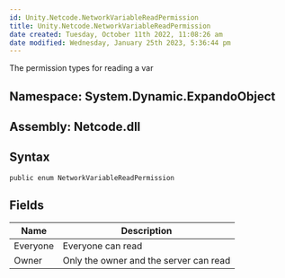```yaml
---
id: Unity.Netcode.NetworkVariableReadPermission
title: Unity.Netcode.NetworkVariableReadPermission
date created: Tuesday, October 11th 2022, 11:08:26 am
date modified: Wednesday, January 25th 2023, 5:36:44 pm
---
```


<div class="markdown level0 summary">

The permission types for reading a var

</div>

<div class="markdown level0 conceptual">

</div>

## **Namespace**: System.Dynamic.ExpandoObject

## **Assembly**: Netcode.dll

## Syntax

``` lang-csharp
public enum NetworkVariableReadPermission
```

## Fields

| Name     | Description                            |
|----------|----------------------------------------|
| Everyone | Everyone can read                      |
| Owner    | Only the owner and the server can read |
